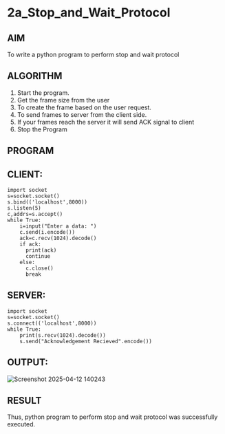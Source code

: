 # 2a_Stop_and_Wait_Protocol
## AIM 
To write a python program to perform stop and wait protocol
## ALGORITHM
1. Start the program.
2. Get the frame size from the user
3. To create the frame based on the user request.
4. To send frames to server from the client side.
5. If your frames reach the server it will send ACK signal to client
6. Stop the Program
## PROGRAM
## CLIENT:
```
import socket
s=socket.socket()
s.bind(('localhost',8000))
s.listen(5)
c,addrs=s.accept()
while True:
    i=input("Enter a data: ")
    c.send(i.encode())
    ack=c.recv(1024).decode()
    if ack:
      print(ack)
      continue
    else:
      c.close()
      break
```

## SERVER:
```
import socket
s=socket.socket()
s.connect(('localhost',8000))
while True:
    print(s.recv(1024).decode())
    s.send("Acknowledgement Recieved".encode())
```

## OUTPUT:
![Screenshot 2025-04-12 140243](https://github.com/user-attachments/assets/20dbff6f-541d-43a7-b701-907b5c89fda5)


## RESULT
Thus, python program to perform stop and wait protocol was successfully executed.
